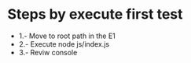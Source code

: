 # Steps by execute first test 
 - 1.- Move to root path in the E1 
 - 2.- Execute node js/index.js 
 - 3.- Reviw console
 